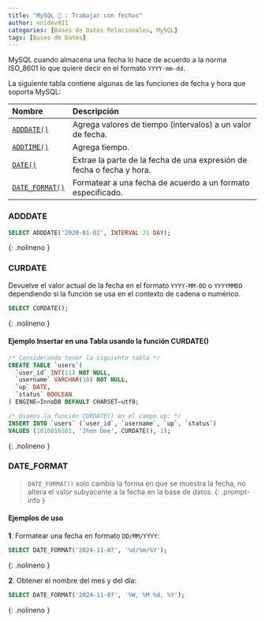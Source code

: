 ```yaml
---
title: "MySQL 🐬 : Trabajar con fechas"
author: enidev911
categories: [Bases de Datos Relacionales, MySQL]
tags: [Bases de Datos]
---
```


MySQL cuando almacena una fecha lo hace de acuerdo a la norma ISO_8601 lo que quiere decir en el formato `YYYY-mm-dd`.


La siguiente tabla contiene algunas de las funciones de fecha y hora que soporta MySQL:

|Nombre|Descripción|
|:-----|:----------|
|[`ADDDATE()`](#adddate)|Agrega valores de tiempo (intervalos) a un valor de fecha.|
|[`ADDTIME()`](#addtime)|Agrega tiempo.|
|[`DATE()`](#date)|Extrae la parte de la fecha de una expresión de fecha o fecha y hora.|
|[`DATE_FORMAT()`](#date_format)|Formatear a una fecha de acuerdo a un formato especificado.|



### ADDDATE

```sql
SELECT ADDDATE('2020-01-02', INTERVAL 31 DAY);
```
{: .nolineno }


### CURDATE

Devuelve el valor actual de la fecha en el formato `YYYY-MM-DD` o `YYYYMMDD` dependiendo si la función se usa en el contexto de cadena o numérico.

```sql
SELECT CURDATE();
```
{: .nolineno }

#### Ejemplo Insertar en una Tabla usando la función CURDATE()

```sql
/* Considerando tener la siguiente tabla */
CREATE TABLE `users`(
  `user_id` INT(11) NOT NULL,
  `username` VARCHAR(10) NOT NULL,
  `up` DATE,
  `status` BOOLEAN
) ENGINE=InnoDB DEFAULT CHARSET=utf8;

/* Usamos la función CURDATE() en el campo up: */
INSERT INTO `users` (`user_id`, `username`, `up`, `status`)
VALUES (1010010101, 'Jhon Doe', CURDATE(), 1);
```
{: .nolineno }


### DATE_FORMAT

> `DATE_FORMAT()` solo cambia la forma en que se muestra la fecha, no altera el valor subyacente a la fecha en la base de datos.
{: .prompt-info }

#### Ejemplos de uso

**1**. Formatear una fecha en formato `DD/MM/YYYY`:

```sql
SELECT DATE_FORMAT('2024-11-07', '%d/%m/%Y');
```
{: .nolineno }

**2**. Obtener el nombre del mes y del día:

```sql
SELECT DATE_FORMAT('2024-11-07', '%W, %M %d, %Y');
```
{: .nolineno }
